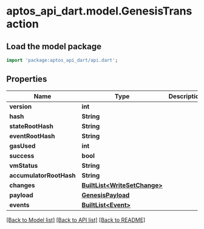 # aptos_api_dart.model.GenesisTransaction

## Load the model package
```dart
import 'package:aptos_api_dart/api.dart';
```

## Properties
Name | Type | Description | Notes
------------ | ------------- | ------------- | -------------
**version** | **int** |  | 
**hash** | **String** |  | 
**stateRootHash** | **String** |  | 
**eventRootHash** | **String** |  | 
**gasUsed** | **int** |  | 
**success** | **bool** |  | 
**vmStatus** | **String** |  | 
**accumulatorRootHash** | **String** |  | 
**changes** | [**BuiltList&lt;WriteSetChange&gt;**](WriteSetChange.md) |  | 
**payload** | [**GenesisPayload**](GenesisPayload.md) |  | 
**events** | [**BuiltList&lt;Event&gt;**](Event.md) |  | 

[[Back to Model list]](../README.md#documentation-for-models) [[Back to API list]](../README.md#documentation-for-api-endpoints) [[Back to README]](../README.md)


